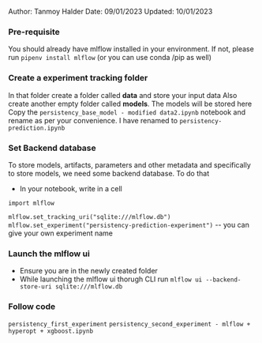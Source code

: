 Author: Tanmoy Halder
Date: 09/01/2023
Updated: 10/01/2023

### Pre-requisite

You should already have mlflow installed in your environment. If not, please run `pipenv install mlflow` (or you can use conda /pip as well)

### Create a experiment tracking folder

In that folder create a folder called **data** and store your input data
Also create another empty folder called **models**. The models will be stored here 
Copy the `persistency_base_model - modified data2.ipynb` notebook and rename as per your convenience. I have renamed to `persistency-prediction.ipynb`

### Set Backend database

To store models, artifacts, parameters and other metadata and specifically to store models, we need some backend database. To do that

- In your notebook, write in a cell

`import mlflow`

`mlflow.set_tracking_uri("sqlite:///mlflow.db")`
`mlflow.set_experiment("persistency-prediction-experiment")`  -- you can give your own experiment name

### Launch the mlflow ui

- Ensure you are in the newly created folder
- While launching the mlflow ui thorugh CLI run `mlflow ui --backend-store-uri sqlite:///mlflow.db`

### Follow code

`persistency_first_experiment`
`persistency_second_experiment - mlflow + hyperopt + xgboost.ipynb`


